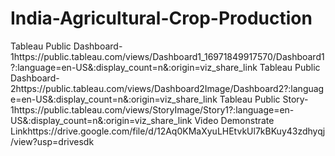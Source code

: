 # India-Agricultural-Crop-Production
Tableau Public Dashboard-1https://public.tableau.com/views/Dashboard1_16971849917570/Dashboard1?:language=en-US&:display_count=n&:origin=viz_share_link
Tableau Public Dashboard-2https://public.tableau.com/views/Dashboard2Image/Dashboard2?:language=en-US&:display_count=n&:origin=viz_share_link
Tableau Public Story-1https://public.tableau.com/views/StoryImage/Story1?:language=en-US&:display_count=n&:origin=viz_share_link
Video Demonstrate Linkhttps://drive.google.com/file/d/12Aq0KMaXyuLHEtvkUl7kBKuy43zdhyqj/view?usp=drivesdk
